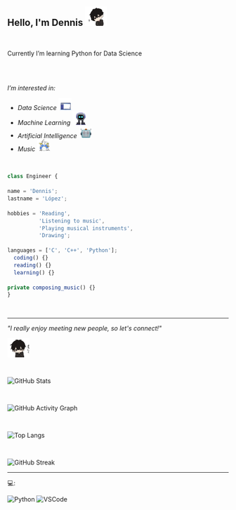 <h2> Hello, I'm Dennis <img src="gifs/anime.gif" width="50"> </h2>
<br />
<p>
Currently I’m learning Python for Data Science
</p>
<br />
<br />

<p><em>I’m interested in: 
<div>
  <ul>
    <li>Data Science <img src="gifs/digital.gif" width="30"></li>
    <li>Machine Learning <img src="gifs/machine.gif" width="30"></li>
    <li>Artificial Intelligence <img src="gifs/robot.gif" width="30"></li>
    <li>Music <img src="gifs/drums.gif" width="30"></li>
  </ul>
</div>
</em>
</p>
<br />
<p>

```js
class Engineer {

name = 'Dennis';
lastname = 'López';

hobbies = 'Reading', 
          'Listening to music', 
          'Playing musical instruments', 
          'Drawing';

languages = ['C', 'C++', 'Python'];
  coding() {}
  reading() {}
  learning() {}

private composing_music() {}
}
```

</p>
<br />

---------------------------

<div>
  <em>"I really enjoy meeting new people, so let's connect!" 
    <p> <img align='center' <img src="gifs/excuse.gif" width="50"> </em> </p>
</div>

<br />

![GitHub Stats](https://github-readme-stats.vercel.app/api?username=DensLopez&show_icons=true&theme=dark)

<br />

![GitHub Activity Graph](https://github-readme-activity-graph.vercel.app/graph?username=DensLopez&theme=react-dark)

<br />

![Top Langs](https://github-readme-stats.vercel.app/api/top-langs/?username=DensLopez&layout=compact&theme=dark)

<br />

![GitHub Streak](https://streak-stats.demolab.com/?user=DensLopez&theme=dark)

--------
💻:

![Python](https://img.shields.io/badge/Python-3.9-blue?logo=python)
![VSCode](https://img.shields.io/badge/VSCode-Editor-blue?logo=visual-studio-code)

